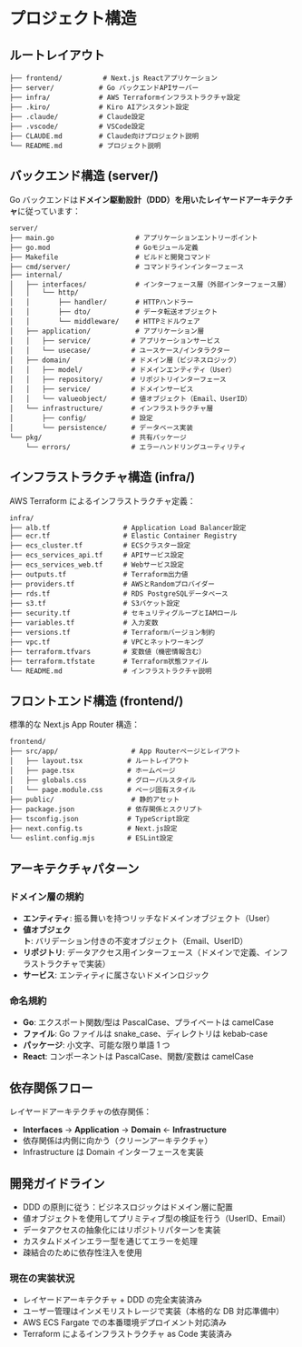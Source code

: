 # プロジェクト構造

## ルートレイアウト

```
├── frontend/          # Next.js Reactアプリケーション
├── server/           # Go バックエンドAPIサーバー
├── infra/            # AWS Terraformインフラストラクチャ設定
├── .kiro/            # Kiro AIアシスタント設定
├── .claude/          # Claude設定
├── .vscode/          # VSCode設定
├── CLAUDE.md         # Claude向けプロジェクト説明
└── README.md         # プロジェクト説明
```

## バックエンド構造 (server/)

Go バックエンドは**ドメイン駆動設計（DDD）**を用いた**レイヤードアーキテクチャ**に従っています：

```
server/
├── main.go                    # アプリケーションエントリーポイント
├── go.mod                     # Goモジュール定義
├── Makefile                   # ビルドと開発コマンド
├── cmd/server/                # コマンドラインインターフェース
├── internal/
│   ├── interfaces/            # インターフェース層（外部インターフェース層）
│   │   └── http/
│   │       ├── handler/       # HTTPハンドラー
│   │       ├── dto/           # データ転送オブジェクト
│   │       └── middleware/    # HTTPミドルウェア
│   ├── application/           # アプリケーション層
│   │   ├── service/          # アプリケーションサービス
│   │   └── usecase/          # ユースケース/インタラクター
│   ├── domain/               # ドメイン層（ビジネスロジック）
│   │   ├── model/            # ドメインエンティティ（User）
│   │   ├── repository/       # リポジトリインターフェース
│   │   ├── service/          # ドメインサービス
│   │   └── valueobject/      # 値オブジェクト（Email、UserID）
│   └── infrastructure/       # インフラストラクチャ層
│       ├── config/           # 設定
│       └── persistence/      # データベース実装
└── pkg/                      # 共有パッケージ
    └── errors/               # エラーハンドリングユーティリティ
```

## インフラストラクチャ構造 (infra/)

AWS Terraform によるインフラストラクチャ定義：

```
infra/
├── alb.tf                  # Application Load Balancer設定
├── ecr.tf                  # Elastic Container Registry
├── ecs_cluster.tf          # ECSクラスター設定
├── ecs_services_api.tf     # APIサービス設定
├── ecs_services_web.tf     # Webサービス設定
├── outputs.tf              # Terraform出力値
├── providers.tf            # AWSとRandomプロバイダー
├── rds.tf                  # RDS PostgreSQLデータベース
├── s3.tf                   # S3バケット設定
├── security.tf             # セキュリティグループとIAMロール
├── variables.tf            # 入力変数
├── versions.tf             # Terraformバージョン制約
├── vpc.tf                  # VPCとネットワーキング
├── terraform.tfvars        # 変数値（機密情報含む）
├── terraform.tfstate       # Terraform状態ファイル
└── README.md               # インフラストラクチャ説明
```

## フロントエンド構造 (frontend/)

標準的な Next.js App Router 構造：

```
frontend/
├── src/app/                  # App Routerページとレイアウト
│   ├── layout.tsx           # ルートレイアウト
│   ├── page.tsx             # ホームページ
│   ├── globals.css          # グローバルスタイル
│   └── page.module.css      # ページ固有スタイル
├── public/                   # 静的アセット
├── package.json             # 依存関係とスクリプト
├── tsconfig.json            # TypeScript設定
├── next.config.ts           # Next.js設定
└── eslint.config.mjs        # ESLint設定
```

## アーキテクチャパターン

### ドメイン層の規約

- **エンティティ**: 振る舞いを持つリッチなドメインオブジェクト（User）
- **値オブジェクト**: バリデーション付きの不変オブジェクト（Email、UserID）
- **リポジトリ**: データアクセス用インターフェース（ドメインで定義、インフラストラクチャで実装）
- **サービス**: エンティティに属さないドメインロジック

### 命名規約

- **Go**: エクスポート関数/型は PascalCase、プライベートは camelCase
- **ファイル**: Go ファイルは snake_case、ディレクトリは kebab-case
- **パッケージ**: 小文字、可能な限り単語 1 つ
- **React**: コンポーネントは PascalCase、関数/変数は camelCase

## 依存関係フロー

レイヤードアーキテクチャの依存関係：

- **Interfaces** → **Application** → **Domain** ← **Infrastructure**
- 依存関係は内側に向かう（クリーンアーキテクチャ）
- Infrastructure は Domain インターフェースを実装

## 開発ガイドライン

- DDD の原則に従う：ビジネスロジックはドメイン層に配置
- 値オブジェクトを使用してプリミティブ型の検証を行う（UserID、Email）
- データアクセスの抽象化にはリポジトリパターンを実装
- カスタムドメインエラー型を通じてエラーを処理
- 疎結合のために依存性注入を使用

### 現在の実装状況

- レイヤードアーキテクチャ + DDD の完全実装済み
- ユーザー管理はインメモリストレージで実装（本格的な DB 対応準備中）
- AWS ECS Fargate での本番環境デプロイメント対応済み
- Terraform によるインフラストラクチャ as Code 実装済み
